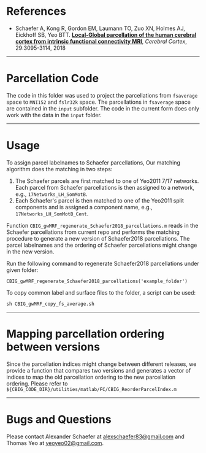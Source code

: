 References
==========
+ Schaefer A, Kong R, Gordon EM, Laumann TO, Zuo XN, Holmes AJ, Eickhoff SB, Yeo BTT. [**Local-Global parcellation of the human cerebral cortex from intrinsic functional connectivity MRI**](http://people.csail.mit.edu/ythomas/publications/2018LocalGlobal-CerebCor.pdf), *Cerebral Cortex*, 29:3095-3114, 2018

----

Parcellation Code
===========================
The code in this folder was used to project the parcellations from ```fsaverage``` space to 
```MNI152``` and ```fslr32k``` space. The parcellations in ```fsaverage``` space are contained in the ```input``` subfolder. The code in the current form does only work with the data in the ```input``` folder.

----

Usage
=============
To assign parcel labelnames to Schaefer parcellations, Our matching algorithm does the matching in two steps:

1. The Schaefer parcels are first matched to one of Yeo2011 7/17 networks. Each parcel from Schaefer parcellations is then assigned to a network, e.g., `17Networks_LH_SomMotB`. 
2. Each Schaefer's parcel is then matched to one of the Yeo2011 split components and is assigned a component name, e.g., `17Networks_LH_SomMotB_Cent`.

Function `CBIG_gwMRF_regenerate_Schaefer2018_parcellations.m` reads in the Schaefer parcellations from current repo and performs the matching procedure to generate a new version of Schaefer2018 parcellations. The parcel labelnames and the ordering of Schaefer parcellations might change in the new version. 

Run the following command to regenerate Schaefer2018 parcellations under given folder:

```
CBIG_gwMRF_regenerate_Schaefer2018_parcellations('example_folder')
```

To copy common label and surface files to the folder, a script can be used: 
```
sh CBIG_gwMRF_copy_fs_average.sh
```

----

Mapping parcellation ordering between versions
=============
Since the parcellation indices might change between different releases, we provide a function that compares two versions and generates a vector of indices to map the old parcellation ordering to the new parcellation ordering. Please refer to `${CBIG_CODE_DIR}/utilities/matlab/FC/CBIG_ReorderParcelIndex.m`

----

Bugs and Questions
==================
Please contact Alexander Schaefer at alexschaefer83@gmail.com and Thomas Yeo at yeoyeo02@gmail.com.

